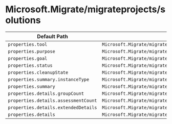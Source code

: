 # Microsoft.Migrate/migrateprojects/solutions

| Default Path | Alias |
|---|---|
| `properties.tool` | `Microsoft.Migrate/migrateprojects/solutions/tool` |
| `properties.purpose` | `Microsoft.Migrate/migrateprojects/solutions/purpose` |
| `properties.goal` | `Microsoft.Migrate/migrateprojects/solutions/goal` |
| `properties.status` | `Microsoft.Migrate/migrateprojects/solutions/status` |
| `properties.cleanupState` | `Microsoft.Migrate/migrateprojects/solutions/cleanupState` |
| `properties.summary.instanceType` | `Microsoft.Migrate/migrateprojects/solutions/summary.instanceType` |
| `properties.summary` | `Microsoft.Migrate/migrateprojects/solutions/summary` |
| `properties.details.groupCount` | `Microsoft.Migrate/migrateprojects/solutions/details.groupCount` |
| `properties.details.assessmentCount` | `Microsoft.Migrate/migrateprojects/solutions/details.assessmentCount` |
| `properties.details.extendedDetails` | `Microsoft.Migrate/migrateprojects/solutions/details.extendedDetails` |
| `properties.details` | `Microsoft.Migrate/migrateprojects/solutions/details` |

